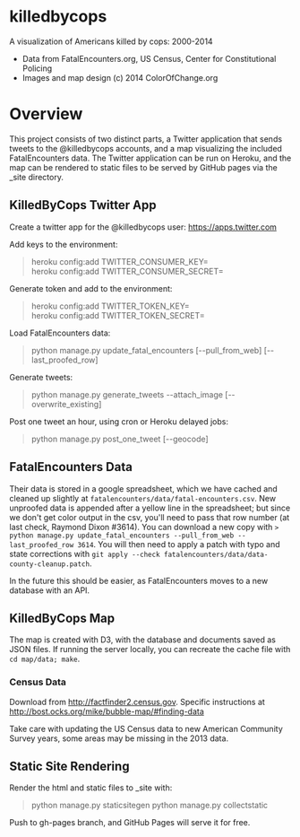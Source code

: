 killedbycops
============

A visualization of Americans killed by cops: 2000-2014
* Data from FatalEncounters.org, US Census, Center for Constitutional Policing
* Images and map design (c) 2014 ColorOfChange.org 

# Overview

This project consists of two distinct parts, a Twitter application that sends tweets to the @killedbycops accounts, and a map visualizing the included FatalEncounters data. The Twitter application can be run on Heroku, and the map can be rendered to static files to be served by GitHub pages via the _site directory.

## KilledByCops Twitter App
Create a twitter app for the @killedbycops user:
https://apps.twitter.com

Add keys to the environment:
> heroku config:add TWITTER_CONSUMER_KEY=  
> heroku config:add TWITTER_CONSUMER_SECRET=  

Generate token and add to the environment:
> heroku config:add TWITTER_TOKEN_KEY=  
> heroku config:add TWITTER_TOKEN_SECRET=  

Load FatalEncounters data:
> python manage.py update_fatal_encounters [--pull_from_web] [--last_proofed_row]

Generate tweets:
> python manage.py generate_tweets --attach_image [--overwrite_existing]

Post one tweet an hour, using cron or Heroku delayed jobs:
> python manage.py post_one_tweet [--geocode]

## FatalEncounters Data

Their data is stored in a google spreadsheet, which we have cached and cleaned up slightly at `fatalencounters/data/fatal-encounters.csv`. New unproofed data is appended after a yellow line in the spreadsheet; but since we don't get color output in the csv, you'll need to pass that row number (at last check, Raymond Dixon #3614).
You can download a new copy with `> python manage.py update_fatal_encounters --pull_from_web --last_proofed_row 3614`. You will then need to apply a patch with typo and state corrections with `git apply --check fatalencounters/data/data-county-cleanup.patch`.

In the future this should be easier, as FatalEncounters moves to a new database with an API.

## KilledByCops Map

The map is created with D3, with the database and documents saved as JSON files. If running the server locally, you can recreate the cache file with `cd map/data; make`.

### Census Data
Download from http://factfinder2.census.gov. Specific instructions at http://bost.ocks.org/mike/bubble-map/#finding-data

Take care with updating the US Census data to new American Community Survey years, some areas may be missing in the 2013 data.

## Static Site Rendering

Render the html and static files to _site with:
> python manage.py staticsitegen
> python manage.py collectstatic

Push to gh-pages branch, and GitHub Pages will serve it for free.


